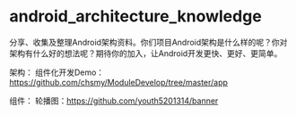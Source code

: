 # android_architecture_knowledge
分享、收集及整理Android架构资料。你们项目Android架构是什么样的呢？你对架构有什么好的想法呢？期待你的加入，让Android开发更快、更好、更简单。

架构：
组件化开发Demo：https://github.com/chsmy/ModuleDevelop/tree/master/app

组件：
轮播图：https://github.com/youth5201314/banner
